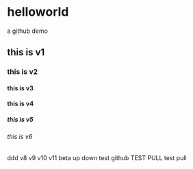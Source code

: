 # helloworld
a github demo
## this is v1
### this is v2
#### this is v3
#### this is v4
##### this is v5
###### this is v6
ddd
v8
v9
v10
v11
beta
up
down
test github
TEST PULL
test pull
